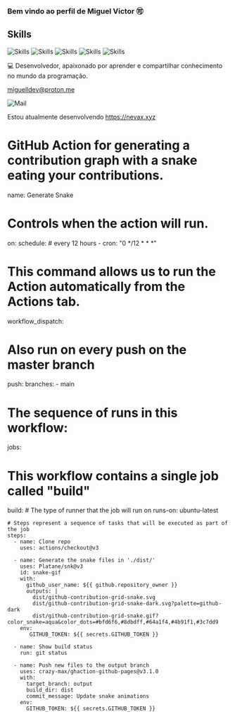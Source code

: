 
### Bem vindo ao perfil de Miguel Victor 🉑

## Skills

![Skills](https://img.shields.io/badge/HTML5-E34826?style=for-the-badge&logo=html5&logoColor=black)
![Skills](https://img.shields.io/badge/PHP-777BB4?style=for-the-badge&logo=php&logoColor=pink)
![Skills](https://img.shields.io/badge/JavaScript-fcdf1e?style=for-the-badge&logo=javascript&logoColor=black)
![Skills](https://img.shields.io/badge/Node.js-43853D?style=for-the-badge&logo=node.js&logoColor=black)
![Skills](https://img.shields.io/badge/Python-3776AB?style=for-the-badge&logo=python&logoColor=black)

💻 Desenvolvedor, apaixonado por aprender e compartilhar conhecimento no mundo da programação.

miguelldev@proton.me           

 ![Mail](https://img.shields.io/badge/ProtonMail-8B89CC?style=for-the-badge&logo=protonmail&logoColor=black) 

Estou atualmente desenvolvendo https://nevax.xyz

# GitHub Action for generating a contribution graph with a snake eating your contributions.
name: Generate Snake

# Controls when the action will run.
on:
  schedule:
      # every 12 hours
    - cron: "0 */12 * * *"

  # This command allows us to run the Action automatically from the Actions tab.
  workflow_dispatch:
  
  # Also run on every push on the master branch
  push:
    branches:
    - main

# The sequence of runs in this workflow:
jobs:
  # This workflow contains a single job called "build"
  build:
    # The type of runner that the job will run on
    runs-on: ubuntu-latest

    # Steps represent a sequence of tasks that will be executed as part of the job
    steps:
      - name: Clone repo
        uses: actions/checkout@v3
    
      - name: Generate the snake files in './dist/'
        uses: Platane/snk@v3
        id: snake-gif
        with:
          github_user_name: ${{ github.repository_owner }}
          outputs: |
            dist/github-contribution-grid-snake.svg
            dist/github-contribution-grid-snake-dark.svg?palette=github-dark
            dist/github-contribution-grid-snake.gif?color_snake=aqua&color_dots=#bfd6f6,#8dbdff,#64a1f4,#4b91f1,#3c7dd9
        env:
           GITHUB_TOKEN: ${{ secrets.GITHUB_TOKEN }}

      - name: Show build status
        run: git status

      - name: Push new files to the output branch
        uses: crazy-max/ghaction-github-pages@v3.1.0
        with:
          target_branch: output
          build_dir: dist
          commit_message: Update snake animations
        env:
          GITHUB_TOKEN: ${{ secrets.GITHUB_TOKEN }}
